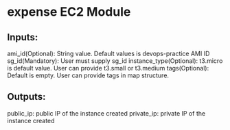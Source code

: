 expense EC2 Module
======================
Inputs:
-------

ami_id(Optional): String value. Default values is devops-practice AMI ID
sg_id(Mandatory): User must supply sg_id
instance_type(Optional): t3.micro is default value. User can provide t3.small or t3.medium
tags(Optional): Default is empty. User can provide tags in map structure.

Outputs:
---------
public_ip: public IP of the instance created
private_ip: private IP of the instance created